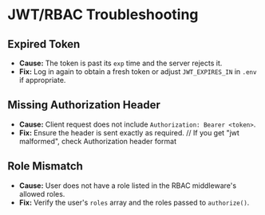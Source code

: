 # JWT/RBAC Troubleshooting

## Expired Token
- **Cause:** The token is past its `exp` time and the server rejects it.
- **Fix:** Log in again to obtain a fresh token or adjust `JWT_EXPIRES_IN` in `.env` if appropriate.

## Missing Authorization Header
- **Cause:** Client request does not include `Authorization: Bearer <token>`.
- **Fix:** Ensure the header is sent exactly as required. // If you get "jwt malformed", check Authorization header format

## Role Mismatch
- **Cause:** User does not have a role listed in the RBAC middleware's allowed roles.
- **Fix:** Verify the user's `roles` array and the roles passed to `authorize()`.
